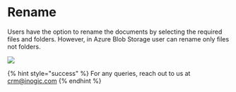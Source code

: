 # Rename

Users have the option to rename the documents by selecting the required files and folders. However, in Azure Blob Storage user can rename only files not folders.

![](../../.gitbook/assets/Features\_Rename.png)

{% hint style="success" %}
For any queries, reach out to us at [crm@inogic.com](mailto:crm@inogic.com)
{% endhint %}

